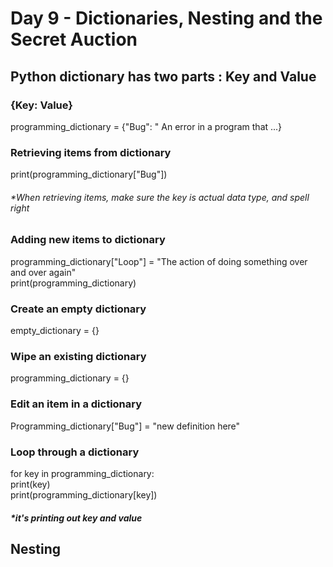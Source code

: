 # Day 9 - Dictionaries, Nesting and the Secret Auction

## Python dictionary has two parts : Key and Value 
### {Key: Value}
programming_dictionary = {"Bug": " An error in a program that ...}

### Retrieving items from dictionary
print(programming_dictionary["Bug"])
###### *When retrieving items, make sure the key is actual data type, and spell right 

### Adding new items to dictionary
programming_dictionary["Loop"] = "The action of doing something over and over again"<br>
print(programming_dictionary)

### Create an empty dictionary
empty_dictionary = {}

### Wipe an existing dictionary
programming_dictionary = {}

### Edit an item in a dictionary
Programming_dictionary["Bug"] = "new definition here"

### Loop through a dictionary
for key in programming_dictionary:<br>
  print(key)<br>
  print(programming_dictionary[key])<br>
##### *it's printing out key and value

## Nesting


